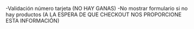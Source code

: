 -Validación número tarjeta (NO HAY GANAS)
-No mostrar formulario si no hay productos (A LA ESPERA DE QUE CHECKOUT NOS PROPORCIONE ESTA INFORMACIÓN)